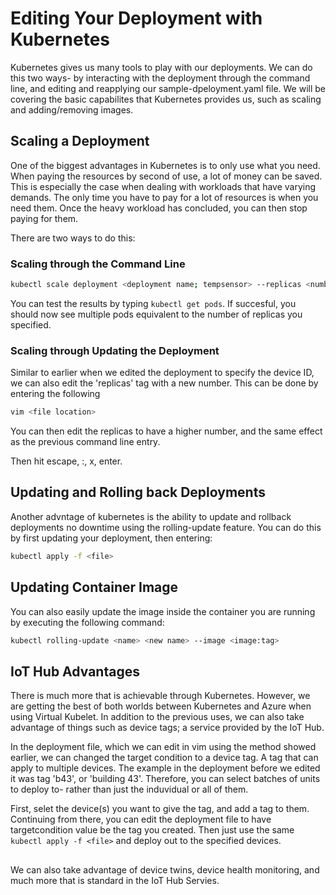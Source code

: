 # Editing Your Deployment with Kubernetes

Kubernetes gives us many tools to play with our deployments. We can do this two ways- by interacting with the deployment
through the command line, and editing and reapplying our sample-dpeloyment.yaml file. We will be covering the basic capabilites
that Kubernetes provides us, such as scaling and adding/removing images. 

## Scaling a Deployment

One of the biggest advantages in Kubernetes is to only use what you need. When paying the resources by second of use, a lot of money can be saved. This is especially the case when dealing with workloads that have varying demands. The only time you have to pay for a lot of resources is when you need them. Once the heavy workload has concluded, you can then stop paying for them. 

There are two ways to do this:

### Scaling through the Command Line

```sh
kubectl scale deployment <deployment name; tempsensor> --replicas <number of replicas>
```

You can test the results by typing ```kubectl get pods```. If succesful, you should now see multiple pods equivalent to the number
of replicas you specified. 

### Scaling through Updating the Deployment

Similar to earlier when we edited the deployment to specify the device ID, we can also edit the 'replicas' tag with a new number. This can be done by entering the following

```sh
vim <file location>
```

You can then edit the replicas to have a higher number, and the same effect as the previous command line entry.

Then hit escape, :, x, enter.

## Updating and Rolling back Deployments

Another advntage of kubernetes is the ability to update and rollback deployments no downtime using the rolling-update feature. You can do this by first updating your deployment, then entering:

```sh 
kubectl apply -f <file>
```

## Updating Container Image

You can also easily update the image inside the container you are running by executing the following command:
```sh
kubectl rolling-update <name> <new name> --image <image:tag>
```

## IoT Hub Advantages

There is much more that is achievable through Kubernetes. However, we are getting the best of both worlds between Kubernetes and Azure when using Virtual Kubelet. In addition to the previous uses, we can also take advantage of things such as device tags; a service provided by the IoT Hub.

In the deployment file, which we can edit in vim using the method showed earlier, we can changed the target condition to a device tag. A tag that can apply to multiple devices. The example in the deployment before we edited it was tag 'b43', or 'building 43'. Therefore, you can select batches of units to deploy to- rather than just the induvidual or all of them.

First, selet the device(s) you want to give the tag, and add a tag to them. Continuing from there, you can edit the deployment file to have targetcondition value be the tag you created. Then just use the same ```kubectl apply -f <file>``` and deploy out to the specified devices. 

##

We can also take advantage of device twins, device health monitoring, and much more that is standard in the IoT Hub Servies.
  
